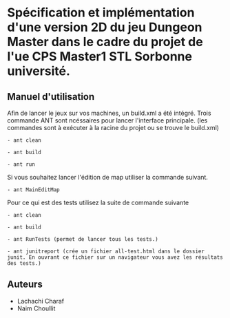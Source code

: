 # Spécification et implémentation d'une version 2D du jeu Dungeon Master dans le cadre du projet de l'ue CPS Master1 STL Sorbonne université.

## Manuel d'utilisation 

Afin de lancer le jeux sur vos machines, un build.xml a été intégré. Trois commande ANT sont ncéssaires pour lancer l'interface principale. (les commandes sont à exécuter à la racine du projet ou se trouve le build.xml)  
```
- ant clean

- ant build

- ant run
```

Si vous souhaitez lancer l'édition de map utiliser la commande suivant. 
```
- ant MainEditMap

```
Pour ce qui est des tests utilisez la suite de commande suivante 
```
- ant clean

- ant build

- ant RunTests (permet de lancer tous les tests.)

- ant junitreport (crée un fichier all-test.html dans le dossier junit. En ouvrant ce fichier sur un navigateur vous avez les résultats des tests.)

```

## Auteurs 
- Lachachi Charaf
- Naim Choullit
